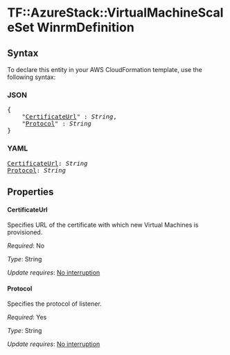 # TF::AzureStack::VirtualMachineScaleSet WinrmDefinition

## Syntax

To declare this entity in your AWS CloudFormation template, use the following syntax:

### JSON

<pre>
{
    "<a href="#certificateurl" title="CertificateUrl">CertificateUrl</a>" : <i>String</i>,
    "<a href="#protocol" title="Protocol">Protocol</a>" : <i>String</i>
}
</pre>

### YAML

<pre>
<a href="#certificateurl" title="CertificateUrl">CertificateUrl</a>: <i>String</i>
<a href="#protocol" title="Protocol">Protocol</a>: <i>String</i>
</pre>

## Properties

#### CertificateUrl

Specifies URL of the certificate with which new Virtual Machines is provisioned.

_Required_: No

_Type_: String

_Update requires_: [No interruption](https://docs.aws.amazon.com/AWSCloudFormation/latest/UserGuide/using-cfn-updating-stacks-update-behaviors.html#update-no-interrupt)

#### Protocol

Specifies the protocol of listener.

_Required_: Yes

_Type_: String

_Update requires_: [No interruption](https://docs.aws.amazon.com/AWSCloudFormation/latest/UserGuide/using-cfn-updating-stacks-update-behaviors.html#update-no-interrupt)

